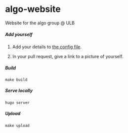 # algo-website
Website for the algo group @ ULB

##### Add yourself

 1. Add your details to
[the config file](https://github.com/aureooms-ulb/algo-website/blob/master/config.yml).

 2. In your pull request, give a link to a picture of yourself.

##### Build
```console
make build
```

##### Serve locally
```console
hugo server
```

##### Upload
```console
make upload
```
